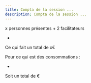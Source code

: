 ```yaml
---
title: Compta de la session ...
description: Compta de la session ... 
---
```



x personnes présentes + 2 facilitateurs

-

Ce qui fait un total de x€ 

Pour ce qui est des consommations :

- 

Soit un total de €
